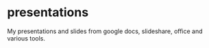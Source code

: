 # presentations
My presentations and slides from google docs, slideshare, office and various tools.
